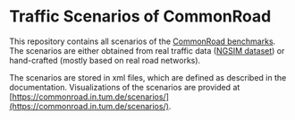 # Traffic Scenarios of CommonRoad

This repository contains all scenarios of the [CommonRoad benchmarks](https://commonroad.in.tum.de/). The scenarios are either obtained from real traffic data ([NGSIM dataset](https://ops.fhwa.dot.gov/trafficanalysistools/ngsim.htm)) or hand-crafted (mostly based on real road networks).

The scenarios are stored in xml files, which are defined as described in the documentation. 
Visualizations of the scenarios are provided at [https://commonroad.in.tum.de/scenarios/](https://commonroad.in.tum.de/scenarios/).